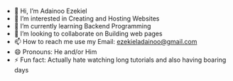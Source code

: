 - 👋 Hi, I’m Adainoo Ezekiel
- 👀 I’m interested in Creating and Hosting Websites
- 🌱 I’m currently learning Backend Programming
- 💞️ I’m looking to collaborate on Building web pages
- 📫 How to reach me use my Email: ezekieladainoo@gmail.com
- 😄 Pronouns: He and/or Him
- ⚡ Fun fact: Actually hate watching long tutorials and also having boaring days

<!---
adainoo/adainoo is a ✨ special ✨ repository because its `README.md` (this file) appears on your GitHub profile.
You can click the Preview link to take a look at your changes.
--->
